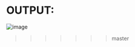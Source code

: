# OUTPUT:
![image](https://github.com/user-attachments/assets/1b38a2e1-e639-42b9-9e36-0c8503b7ca5c)
>>>>>>> master
